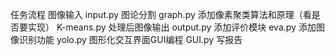 任务流程
图像输入 input.py
图论分割  graph.py
添加像素聚类算法和原理（看是否要实现） K-means.py
处理后图像输出 output.py
添加评价模块  eva.py
添加图像识别功能  yolo.py
图形化交互界面GUI编程 GUI.py
写报告
